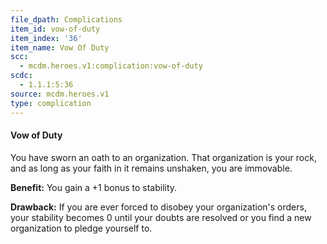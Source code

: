 ```yaml
---
file_dpath: Complications
item_id: vow-of-duty
item_index: '36'
item_name: Vow Of Duty
scc:
  - mcdm.heroes.v1:complication:vow-of-duty
scdc:
  - 1.1.1:5:36
source: mcdm.heroes.v1
type: complication
---
```


#### Vow of Duty

You have sworn an oath to an organization. That organization is your rock, and as long as your faith in it remains unshaken, you are immovable.

**Benefit:** You gain a +1 bonus to stability.

**Drawback:** If you are ever forced to disobey your organization's orders, your stability becomes 0 until your doubts are resolved or you find a new organization to pledge yourself to.
